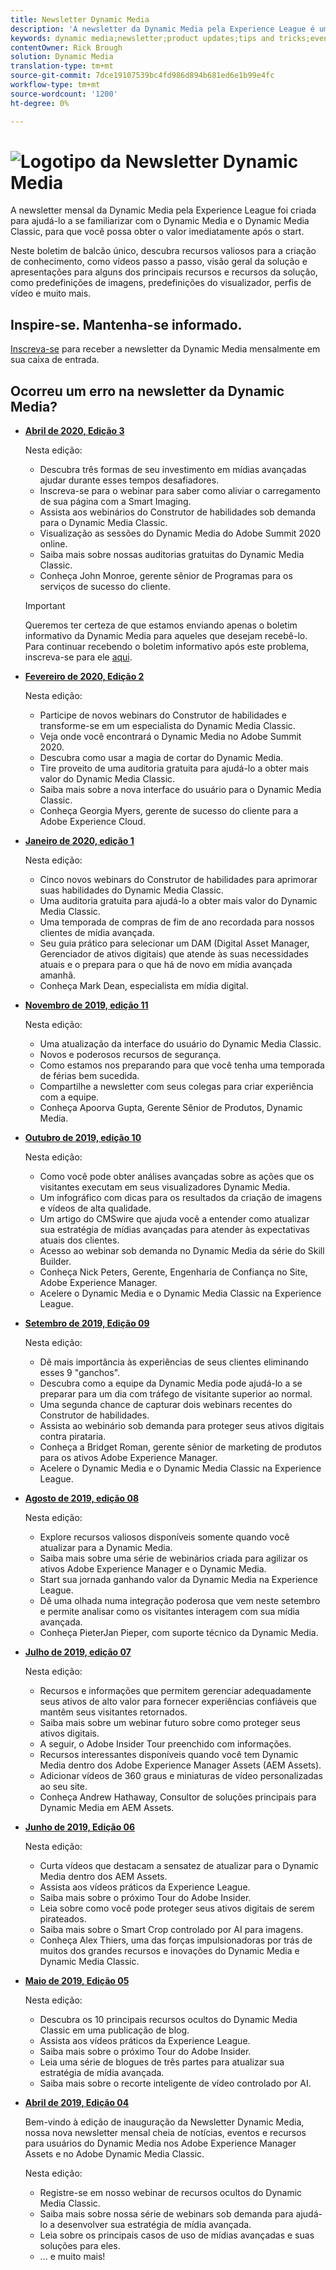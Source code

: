 ```yaml
---
title: Newsletter Dynamic Media
description: 'A newsletter da Dynamic Media pela Experience League é uma newsletter mensal. Ele foi projetado para ajudá-lo a se familiarizar com o Dynamic Media e o Dynamic Media Classic, para que você possa start a agregar valor imediatamente. Recursos valiosos para a criação de conhecimento estão disponíveis neste boletim de balcão único, incluindo vídeos, visões gerais de soluções e apresentações para alguns dos principais recursos e recursos, como predefinições de imagens, predefinições do visualizador, perfis de vídeo e muito mais. '
keywords: dynamic media;newsletter;product updates;tips and tricks;events;customer success;blog;blogs;images;videos;features;capabilities
contentOwner: Rick Brough
solution: Dynamic Media
translation-type: tm+mt
source-git-commit: 7dce19107539bc4fd986d894b681ed6e1b99e4fc
workflow-type: tm+mt
source-wordcount: '1200'
ht-degree: 0%

---
```



# ![Logotipo da Newsletter Dynamic Media](/help/assets/assets/dynamic-media-newsletter-logo.png)

A newsletter mensal da Dynamic Media pela Experience League foi criada para ajudá-lo a se familiarizar com o Dynamic Media e o Dynamic Media Classic, para que você possa obter o valor imediatamente após o start.

Neste boletim de balcão único, descubra recursos valiosos para a criação de conhecimento, como vídeos passo a passo, visão geral da solução e apresentações para alguns dos principais recursos e recursos da solução, como predefinições de imagens, predefinições do visualizador, perfis de vídeo e muito mais.

## Inspire-se. Mantenha-se informado.

[Inscreva-se](https://www.adobe.com/subscription/dynamic-media-newsletter.html) para receber a newsletter da Dynamic Media mensalmente em sua caixa de entrada.

## Ocorreu um erro na newsletter da Dynamic Media?

<!-- * **[May 2020, Issue 4](https://expleague.azureedge.net/assets/aem/Experience-Insider-vol.31.html)**

    In this issue:

    * What business continuity means in uncertain times.
    * Key takeaways from the first all-digital Adobe Summit.
    * Must-watch Experience Manager breakout sessions.
    * Summit customer spotlight: Under Armour.
    * Never miss an Experience Insider webinar.
    * Public sector spotlight: The urgent need for digital enrollment.
    * Look what’s new in Experience Manager Innovation.
    * Build your Experience Manager skills *live* with the Adobe pros.
    * Connect with the Adobe Experience Manager Community.
    * Fast-track your Adobe expertise with Adobe Experience League. -->

* **[Abril de 2020, Edição 3](http://amc-mkt-prod1-t.adobe-campaign.com/rest/head/mirrorPage/@DRPFipWV_3bgH_oxl1monOhd4auNDxFVTBWB-uKB6lM_BixlVqja2E5Ml7DbtOy6pARL78LPxljqgxEEAr7RBsRp8WOyn-Zw6hQ8MNoFn9i9WMXm.html)**

   Nesta edição:

   * Descubra três formas de seu investimento em mídias avançadas ajudar durante esses tempos desafiadores.
   * Inscreva-se para o webinar para saber como aliviar o carregamento de sua página com a Smart Imaging.
   * Assista aos webinários do Construtor de habilidades sob demanda para o Dynamic Media Classic.
   * Visualização as sessões do Dynamic Media do Adobe Summit 2020 online.
   * Saiba mais sobre nossas auditorias gratuitas do Dynamic Media Classic.
   * Conheça John Monroe, gerente sênior de Programas para os serviços de sucesso do cliente.

   >[!IMPORTANT]
   >
   >Queremos ter certeza de que estamos enviando apenas o boletim informativo da Dynamic Media para aqueles que desejam recebê-lo. Para continuar recebendo o boletim informativo após este problema, inscreva-se para ele [aqui](https://nam04.safelinks.protection.outlook.com/?url=http%3A%2F%2Ft.messages.adobe.com%2Fr%2F%3Fid%3Dha6c66e%2C266d7ba%2C26edbee&amp;data=02%7C01%7Crbrough%40adobe.com%7Ce0ec0f8dde0f4eb03d9c08d7e2173fd3%7Cfa7b1b5a7b34438794aed2c178decee1%7C0%7C0%7C637226461801398160&amp;sdata=3c1oREsqy%2FeDPKC3dd4IO9dXomQ1XbokaBAYQl8obrk%3D&amp;reserved=0).

* **[Fevereiro de 2020, Edição 2](http://amc-mkt-prod1-t.adobe-campaign.com/rest/head/mirrorPage/@5lYjerUalNCDQd6ABlMufSyP3GqbFDn747uBiom3-3_efxsaEjuw8LNhJxrs89ft1vcsQzjvxTGMo55w-4k0YyBVGiL6m5AWSe9I7H7wIXKT0Efz.html)**

   Nesta edição:

   * Participe de novos webinars do Construtor de habilidades e transforme-se em um especialista do Dynamic Media Classic.
   * Veja onde você encontrará o Dynamic Media no Adobe Summit 2020.
   * Descubra como usar a magia de cortar do Dynamic Media.
   * Tire proveito de uma auditoria gratuita para ajudá-lo a obter mais valor do Dynamic Media Classic.
   * Saiba mais sobre a nova interface do usuário para o Dynamic Media Classic.
   * Conheça Georgia Myers, gerente de sucesso do cliente para a Adobe Experience Cloud.

* **[Janeiro de 2020, edição 1](http://amc-mkt-prod1-t.adobe-campaign.com/rest/head/mirrorPage/@NpvOA7LHuVbd-W1B5pENdSLNFZ4L4ZeEkA_bVd4reX31KUOs3uaPFEuEx2mWz-3oNkVBcY5fdimoW3RM-SzTt6QXI4l1Rd2mEwrYsWp7C1LnUMVp.html)**

   Nesta edição:

   * Cinco novos webinars do Construtor de habilidades para aprimorar suas habilidades do Dynamic Media Classic.
   * Uma auditoria gratuita para ajudá-lo a obter mais valor do Dynamic Media Classic.
   * Uma temporada de compras de fim de ano recordada para nossos clientes de mídia avançada.
   * Seu guia prático para selecionar um DAM (Digital Asset Manager, Gerenciador de ativos digitais) que atende às suas necessidades atuais e o prepara para o que há de novo em mídia avançada amanhã.
   * Conheça Mark Dean, especialista em mídia digital.

* **[Novembro de 2019, edição 11](https://expleague.azureedge.net/assets/dynamic-media/Dynamic_Media_Newsletter_11_2019_Nov.html)**

   Nesta edição:

   * Uma atualização da interface do usuário do Dynamic Media Classic.
   * Novos e poderosos recursos de segurança.
   * Como estamos nos preparando para que você tenha uma temporada de férias bem sucedida.
   * Compartilhe a newsletter com seus colegas para criar experiência com a equipe.
   * Conheça Apoorva Gupta, Gerente Sênior de Produtos, Dynamic Media.

* **[Outubro de 2019, edição 10](https://expleague.azureedge.net/assets/dynamic-media/Dynamic_Media_Newsletter_10_2019_Oct.html)**

   Nesta edição:

   * Como você pode obter análises avançadas sobre as ações que os visitantes executam em seus visualizadores Dynamic Media.
   * Um infográfico com dicas para os resultados da criação de imagens e vídeos de alta qualidade.
   * Um artigo do CMSwire que ajuda você a entender como atualizar sua estratégia de mídias avançadas para atender às expectativas atuais dos clientes.
   * Acesso ao webinar sob demanda no Dynamic Media da série do Skill Builder.
   * Conheça Nick Peters, Gerente, Engenharia de Confiança no Site, Adobe Experience Manager.
   * Acelere o Dynamic Media e o Dynamic Media Classic na Experience League.

* **[Setembro de 2019, Edição 09](https://expleague.azureedge.net/assets/dynamic-media/Dynamic_Media_Newsletter_09_2019_Sept.html)**

   Nesta edição:

   * Dê mais importância às experiências de seus clientes eliminando esses 9 &quot;ganchos&quot;.
   * Descubra como a equipe da Dynamic Media pode ajudá-lo a se preparar para um dia com tráfego de visitante superior ao normal.
   * Uma segunda chance de capturar dois webinars recentes do Construtor de habilidades.
   * Assista ao webinário sob demanda para proteger seus ativos digitais contra pirataria.
   * Conheça a Bridget Roman, gerente sênior de marketing de produtos para os ativos Adobe Experience Manager.
   * Acelere o Dynamic Media e o Dynamic Media Classic na Experience League.


* **[Agosto de 2019, edição 08](https://expleague.azureedge.net/assets/dynamic-media/Dynamic_Media_Newsletter_08_2019_Aug.html)**

   Nesta edição:

   * Explore recursos valiosos disponíveis somente quando você atualizar para a Dynamic Media.
   * Saiba mais sobre uma série de webinários criada para agilizar os ativos Adobe Experience Manager e o Dynamic Media.
   * Start sua jornada ganhando valor da Dynamic Media na Experience League.
   * Dê uma olhada numa integração poderosa que vem neste setembro e permite analisar como os visitantes interagem com sua mídia avançada.
   * Conheça PieterJan Pieper, com suporte técnico da Dynamic Media.


* **[Julho de 2019, edição 07](https://expleague.azureedge.net/assets/dynamic-media/Dynamic_Media_Newsletter_07_2019_July.html)**

   Nesta edição:

   * Recursos e informações que permitem gerenciar adequadamente seus ativos de alto valor para fornecer experiências confiáveis que mantêm seus visitantes retornados.
   * Saiba mais sobre um webinar futuro sobre como proteger seus ativos digitais.
   * A seguir, o Adobe Insider Tour preenchido com informações.
   * Recursos interessantes disponíveis quando você tem Dynamic Media dentro dos Adobe Experience Manager Assets (AEM Assets).
   * Adicionar vídeos de 360 graus e miniaturas de vídeo personalizadas ao seu site.
   * Conheça Andrew Hathaway, Consultor de soluções principais para Dynamic Media em AEM Assets.

* **[Junho de 2019, Edição 06](https://expleague.azureedge.net/assets/dynamic-media/Dynamic_Media_Newsletter_06_2019_June.html)**

   Nesta edição:

   * Curta vídeos que destacam a sensatez de atualizar para o Dynamic Media dentro dos AEM Assets.
   * Assista aos vídeos práticos da Experience League.
   * Saiba mais sobre o próximo Tour do Adobe Insider.
   * Leia sobre como você pode proteger seus ativos digitais de serem pirateados.
   * Saiba mais sobre o Smart Crop controlado por AI para imagens.
   * Conheça Alex Thiers, uma das forças impulsionadoras por trás de muitos dos grandes recursos e inovações do Dynamic Media e Dynamic Media Classic.

* **[Maio de 2019, Edição 05](https://expleague.azureedge.net/assets/dynamic-media/Dynamic_Media_Newsletter_05_2019_May.html)**

   Nesta edição:

   * Descubra os 10 principais recursos ocultos do Dynamic Media Classic em uma publicação de blog.
   * Assista aos vídeos práticos da Experience League.
   * Saiba mais sobre o próximo Tour do Adobe Insider.
   * Leia uma série de blogues de três partes para atualizar sua estratégia de mídia avançada.
   * Saiba mais sobre o recorte inteligente de vídeo controlado por AI.

* **[Abril de 2019, Edição 04](https://expleague.azureedge.net/assets/dynamic-media/Dynamic_Media_Newsletter_04_2019_April.html)**

   Bem-vindo à edição de inauguração da Newsletter Dynamic Media, nossa nova newsletter mensal cheia de notícias, eventos e recursos para usuários do Dynamic Media nos Adobe Experience Manager Assets e no Adobe Dynamic Media Classic.

   Nesta edição:
   * Registre-se em nosso webinar de recursos ocultos do Dynamic Media Classic.
   * Saiba mais sobre nossa série de webinars sob demanda para ajudá-lo a desenvolver sua estratégia de mídia avançada.
   * Leia sobre os principais casos de uso de mídias avançadas e suas soluções para eles.
   * ... e muito mais!